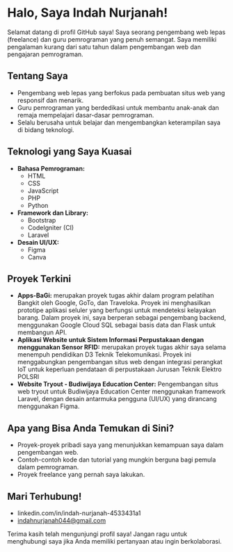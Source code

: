 # Halo, Saya Indah Nurjanah! 

Selamat datang di profil GitHub saya! Saya seorang pengembang web lepas (freelance) dan guru pemrograman yang penuh semangat. Saya memiliki pengalaman kurang dari satu tahun dalam pengembangan web dan pengajaran pemrograman.

## Tentang Saya

* Pengembang web lepas yang berfokus pada pembuatan situs web yang responsif dan menarik.
* Guru pemrograman yang berdedikasi untuk membantu anak-anak dan remaja mempelajari dasar-dasar pemrograman.
* Selalu berusaha untuk belajar dan mengembangkan keterampilan saya di bidang teknologi.

## Teknologi yang Saya Kuasai

* **Bahasa Pemrograman:**
    * HTML
    * CSS
    * JavaScript
    * PHP
    * Python
* **Framework dan Library:**
    * Bootstrap
    * CodeIgniter (CI)
    * Laravel
* **Desain UI/UX:**
    * Figma
    * Canva

## Proyek Terkini

* **Apps-BaGi:** merupakan proyek tugas akhir dalam program pelatihan Bangkit oleh Google, GoTo, dan Traveloka. Proyek ini menghasilkan prototipe aplikasi seluler yang berfungsi untuk mendeteksi kelayakan barang. Dalam proyek ini, saya berperan sebagai pengembang backend, menggunakan Google Cloud SQL sebagai basis data dan Flask untuk membangun API.
* **Aplikasi Website untuk Sistem Informasi Perpustakaan dengan menggunakan Sensor RFID:** merupakan proyek tugas akhir saya selama menempuh pendidikan D3 Teknik Telekomunikasi. Proyek ini menggabungkan pengembangan situs web dengan integrasi perangkat IoT untuk keperluan pendataan di perpustakaan Jurusan Teknik Elektro POLSRI
* **Website Tryout - Budiwijaya Education Center:** Pengembangan situs web tryout untuk Budiwijaya Education Center menggunakan framework Laravel, dengan desain antarmuka pengguna (UI/UX) yang dirancang menggunakan Figma.

## Apa yang Bisa Anda Temukan di Sini?

* Proyek-proyek pribadi saya yang menunjukkan kemampuan saya dalam pengembangan web.
* Contoh-contoh kode dan tutorial yang mungkin berguna bagi pemula dalam pemrograman.
* Proyek freelance yang pernah saya lakukan.

## Mari Terhubung!

* linkedin.com/in/indah-nurjanah-4533431a1 
* indahnurjanah044@gmail.com

Terima kasih telah mengunjungi profil saya! Jangan ragu untuk menghubungi saya jika Anda memiliki pertanyaan atau ingin berkolaborasi.
